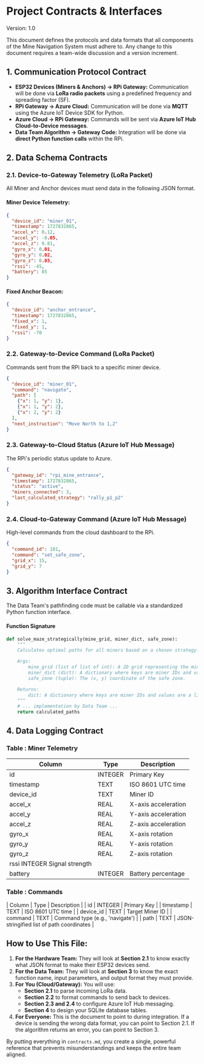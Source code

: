 # Project Contracts & Interfaces
Version: 1.0

This document defines the protocols and data formats that all components of the Mine Navigation System must adhere to. Any change to this document requires a team-wide discussion and a version increment.

## 1. Communication Protocol Contract

- **ESP32 Devices (Miners & Anchors) -> RPi Gateway:** Communication will be done via **LoRa radio packets** using a predefined frequency and spreading factor (SF).
- **RPi Gateway -> Azure Cloud:** Communication will be done via **MQTT** using the Azure IoT Device SDK for Python.
- **Azure Cloud -> RPi Gateway:** Commands will be sent via **Azure IoT Hub Cloud-to-Device messages**.
- **Data Team Algorithm -> Gateway Code:** Integration will be done via **direct Python function calls** within the RPi.

## 2. Data Schema Contracts

### 2.1. Device-to-Gateway Telemetry (LoRa Packet)

All Miner and Anchor devices must send data in the following JSON format.

#### Miner Device Telemetry:
```json
{
  "device_id": "miner_01",
  "timestamp": 1727832865,
  "accel_x": 0.12,
  "accel_y": -0.05,
  "accel_z": 9.81,
  "gyro_x": 0.01,
  "gyro_y": 0.02,
  "gyro_z": 0.03,
  "rssi": -45,
  "battery": 85
}
```

#### Fixed Anchor Beacon:
```json
{
  "device_id": "anchor_entrance",
  "timestamp": 1727832865,
  "fixed_x": 1,
  "fixed_y": 1,
  "rssi": -70
}
```

### 2.2. Gateway-to-Device Command (LoRa Packet)

Commands sent from the RPi back to a specific miner device.

```json
{
  "device_id": "miner_01",
  "command": "navigate",
  "path": [
    {"x": 1, "y": 1},
    {"x": 1, "y": 2},
    {"x": 2, "y": 2}
  ],
  "next_instruction": "Move North to 1,2"
}
```

### 2.3. Gateway-to-Cloud Status (Azure IoT Hub Message)

The RPi's periodic status update to Azure.

```json
{
  "gateway_id": "rpi_mine_entrance",
  "timestamp": 1727832865,
  "status": "active",
  "miners_connected": 3,
  "last_calculated_strategy": "rally_p1_p2"
}
```

### 2.4. Cloud-to-Gateway Command (Azure IoT Hub Message)

High-level commands from the cloud dashboard to the RPi.

```json
{
  "command_id": 101,
  "command": "set_safe_zone",
  "grid_x": 15,
  "grid_y": 7
}
```

## 3. Algorithm Interface Contract

The Data Team's pathfinding code must be callable via a standardized Python function interface.

#### Function Signature

```python
def solve_maze_strategically(mine_grid, miner_dict, safe_zone):
    """
    Calculates optimal paths for all miners based on a chosen strategy.

    Args:
        mine_grid (list of list of int): A 2D grid representing the mine. 0=path, 1=wall.
        miner_dict (dict): A dictionary where keys are miner IDs and values are their current grid coordinates (x, y).
        safe_zone (tuple): The (x, y) coordinate of the safe zone.

    Returns:
        dict: A dictionary where keys are miner IDs and values are a list of (x, y) tuples representing the path to the safe zone.
    """
    # ... implementation by Data Team ...
    return calculated_paths
```

## 4. Data Logging Contract

### Table : Miner Telemetry


| Column | Type | Description |
|--------|------|-------------|
| id | INTEGER | Primary Key | 
| timestamp | TEXT | ISO 8601 UTC time | 
| device_id | TEXT | Miner ID |
| accel_x | REAL | X-axis acceleration |
| accel_y | REAL | Y-axis acceleration |
| accel_z | REAL | Z-axis acceleration |
| gyro_x | REAL | X-axis rotation |
| gyro_y | REAL | Y-axis rotation |
| gyro_z | REAL | Z-axis rotation |
| rssi	INTEGER	Signal strength |
| battery | INTEGER | Battery percentage |


### Table : Commands


| Column | Type | Description |
| id | INTEGER | Primary Key |
| timestamp | TEXT | ISO 8601 UTC time |
| device_id | TEXT | Target Miner ID |
| command | TEXT | Command type (e.g., 'navigate') |
| path | TEXT | JSON-stringified list of path coordinates |


## How to Use This File:

1.  **For the Hardware Team:** They will look at **Section 2.1** to know exactly what JSON format to make their ESP32 devices send.
2.  **For the Data Team:** They will look at **Section 3** to know the exact function name, input parameters, and output format they must provide.
3.  **For You (Cloud/Gateway):** You will use:
    - **Section 2.1** to parse incoming LoRa data.
    - **Section 2.2** to format commands to send back to devices.
    - **Section 2.3 and 2.4** to configure Azure IoT Hub messaging.
    - **Section 4** to design your SQLite database tables.
4.  **For Everyone:** This is the document to point to during integration. If a device is sending the wrong data format, you can point to Section 2.1. If the algorithm returns an error, you can point to Section 3.

By putting everything in `contracts.md`, you create a single, powerful reference that prevents misunderstandings and keeps the entire team aligned.
